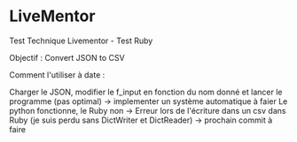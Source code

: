 # LiveMentor
Test Technique Livementor - Test Ruby 

Objectif : Convert JSON to CSV

Comment l'utiliser à date :

Charger le JSON, modifier le f_input en fonction du nom donné et lancer le programme (pas optimal) -> implementer un système automatique à faier
Le python fonctionne, le Ruby non -> Erreur lors de l'écriture dans un csv dans Ruby (je suis perdu sans DictWriter et DictReader) -> prochain commit à faire

